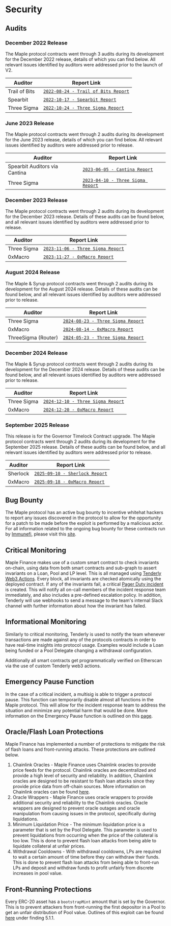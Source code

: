 # Security

## Audits

### December 2022 Release

The Maple protocol contracts went through 3 audits during its development for the December 2022 release, details of which you can find below. All relevant issues identified by auditors were addressed prior to the launch of V2.

| Auditor       | Report Link                                                                                                                                                                               |
| ------------- | ----------------------------------------------------------------------------------------------------------------------------------------------------------------------------------------- |
| Trail of Bits | [`2022-08-24 - Trail of Bits Report`](https://github.com/maple-labs/maple-core-v2/blob/main/audits/2022-december/TrailOfBits-Maple.pdf) |
| Spearbit      | [`2022-10-17 - Spearbit Report`](https://github.com/maple-labs/maple-core-v2/blob/main/audits/2022-december/Spearbit-maple.pdf)                   |
| Three Sigma   | [`2022-10-24 - Three Sigma Report`](https://github.com/maple-labs/maple-core-v2/blob/main/audits/2022-december/Three-Sigma-Maple-Finance-Dec-2022.pdf)   |




### June 2023 Release

The Maple protocol contracts went through 2 audits during its development for the June 2023 release, details of which you can find below. All relevant issues identified by auditors were addressed prior to release.

| Auditor                       | Report Link                                                                                                                                                                |
| ----------------------------- | -------------------------------------------------------------------------------------------------------------------------------------------------------------------------- |
| Spearbit Auditors via Cantina | [`2023-06-05 - Cantina Report`](https://github.com/maple-labs/maple-core-v2/blob/main/audits/2023-june/Cantina-Maple.pdf)                         |
| Three Sigma                   | [`2023-04-10 - Three Sigma Report`](https://github.com/maple-labs/maple-core-v2/blob/main/audits/2023-june/Three-Sigma-Maple-Finance-Jun-2023.pdf) |


### December 2023 Release

The Maple protocol contracts went through 2 audits during its development for the December 2023 release. Details of these audits can be found below, and all relevant issues identified by auditors were addressed prior to release.

| Auditor     | Report Link                                                                                                                                                         |
| ----------- | ------------------------------------------------------------------------------------------------------------------------------------------------------------------- |
| Three Sigma | [`2023-11-06 - Three Sigma Report`](https://github.com/maple-labs/maple-core-v2/blob/main/audits/2023-december/Three-Sigma-Maple-Finance-Dec-2023.pdf) |
| 0xMacro     | [`2023-11-27 - 0xMacro Report`](https://github.com/maple-labs/maple-core-v2/blob/main/audits/2023-december/0xMacro-Maple-Finance-Dec-2023.pdf)         |

### August 2024 Release

The Maple & Syrup protocol contracts went through 2 audits during its development for the August 2024 release. Details of these audits can be found below, and all relevant issues identified by auditors were addressed prior to release.

| Auditor     | Report Link                                                                                                                                                         |
| ----------- | ------------------------------------------------------------------------------------------------------------------------------------------------------------------- |
| Three Sigma | [`2024-08-23 - Three Sigma Report`](https://github.com/maple-labs/maple-core-v2/blob/main/audits/2024-august/Three-Sigma-Maple-Finance-Aug-2024.pdf) |
| 0xMacro     | [`2024-08-14 - 0xMacro Report`](https://github.com/maple-labs/maple-core-v2/blob/main/audits/2024-august/0xMacro-Maple-Finance-Aug-2024.pdf)         |
| ThreeSigma (Router) | [`2024-05-23 - Three Sigma Report`](https://github.com/maple-labs/maple-core-v2/blob/main/audits/2024-august/Three-Sigma-Maple-Finance-Aug-2024-Syrup.pdf) |

### December 2024 Release

The Maple & Syrup protocol contracts went through 2 audits during its development for the December 2024 release. Details of these audits can be found below, and all relevant issues identified by auditors were addressed prior to release.

| Auditor     | Report Link                                                                                                                                                         |
| ----------- | ------------------------------------------------------------------------------------------------------------------------------------------------------------------- |
| Three Sigma | [`2024-12-10 - Three Sigma Report`](https://github.com/maple-labs/maple-core-v2/blob/main/audits/2024-december/Three-Sigma-Maple-Finance-Dec-2024%20.pdf) |
| 0xMacro     | [`2024-12-20 - 0xMacro Report`](https://github.com/maple-labs/maple-core-v2/blob/main/audits/2024-december/0xMacro-Maple-Finance-Dec-2024.pdf)         |

### September 2025 Release

This release is for the Governor Timelock Contract upgrade. The Maple protocol contracts went through 2 audits during its development for the September 2025 release. Details of these audits can be found below, and all relevant issues identified by auditors were addressed prior to release.

| Auditor     | Report Link                                                                                                                                                         |
| ----------- | ------------------------------------------------------------------------------------------------------------------------------------------------------------------- |
| Sherlock    | [`2025-09-10 - Sherlock Report`](https://github.com/maple-labs/maple-core-v2/blob/main/audits/2025-sept-governor-timelock/Sherlock-Maple-Finance-timelock-Sept-2025.pdf)         |
| 0xMacro     | [`2025-09-18 - 0xMacro Report`](https://github.com/maple-labs/maple-core-v2/blob/main/audits/2025-sept-governor-timelock/0xMacro-Maple-Finance-timelock-Sept-2025.pdf)         |




## Bug Bounty

The Maple protocol has an active bug bounty to incentive whitehat hackers to report any issues discovered in the protocol to allow for the opportunity for a patch to be made before the exploit is performed by a malicious actor. For all information related to the ongoing bug bounty for these contracts run by [Immunefi](https://immunefi.com/), please visit this [site](https://immunefi.com/bounty/maple/).


## Critical Monitoring

Maple Finance makes use of a custom smart contract to check invariants on-chain, using data from both smart contracts and sub-graph to assert invariants on a Loan, Pool and LP level. This is all managed using [Tenderly Web3 Actions](https://docs.tenderly.co/web3-actions/intro-to-web3-actions). Every block, all invariants are checked atomically using the deployed contract. If any of the invariants fail, a critical [Pager Duty incident](https://support.pagerduty.com/docs/incidents) is created. This will notify all on-call members of the incident response team immediately, and also includes a pre-defined escalation policy. In addition, Tenderly will use webhooks to send a message to the team's internal Slack channel with further information about how the invariant has failed.

## Informational Monitoring

Similarly to critical monitoring, Tenderly is used to notify the team whenever transactions are made against any of the protocols contracts in order to have real-time insights into protocol usage. Examples would include a Loan being funded or a Pool Delegate changing a withdrawal configuration.

Additionally all smart contracts get programmatically verified on Etherscan via the use of custom Tenderly web3 actions.

## Emergency Pause Function

In the case of a critical incident, a multisig is able to trigger a protocol pause. This function can temporarily disable almost all functions in the Maple protocol. This will allow for the incident response team to address the situation and minimize any potential harm that would be done. More information on the Emergency Pause function is outlined on this [page](emergency-protocol-pause-function.md).

## Oracle/Flash Loan Protections

Maple Finance has implemented a number of protections to mitigate the risk of flash loans and front-running attacks. These protections are outlined below.

1. Chainlink Oracles - Maple Finance uses Chainlink oracles to provide price feeds for the protocol. Chainlink oracles are decentralized and provide a high level of security and reliability. In addition, Chainlink oracles are designed to be resistant to flash loan attacks since they provide price data from off-chain sources. More information on Chainlink oracles can be found [here](https://docs.chain.link/).
2. Oracle Wrappers - Maple Finance uses oracle wrappers to provide additional security and reliability to the Chainlink oracles. Oracle wrappers are designed to prevent oracle outages and oracle manipulation from causing issues in the protocol, specifically during liquidations.
3. Minimum Liquidation Price - The minimum liquidation price is a parameter that is set by the Pool Delegate. This parameter is used to prevent liquidations from occurring when the price of the collateral is too low. This is done to prevent flash loan attacks from being able to liquidate collateral at unfair prices.
4. Withdrawal Cooldowns - With withdrawal cooldowns, LPs are required to wait a certain amount of time before they can withdraw their funds. This is done to prevent flash loan attacks from being able to front-run LPs and deposit and withdraw funds to profit unfairly from discrete increases in pool value.

## Front-Running Protections

Every ERC-20 asset has a `bootstrapMint` amount that is set by the Governor. This is to prevent attackers from front-running the first depositor in a Pool to get an unfair distribution of Pool value. Outlines of this exploit can be found [here](https://docs.google.com/viewer?url=https://github.com/maple-labs/maple-v2-audits/files/10223545/Maple.Finance.v2.-.Spearbit.pdf) under finding 5.1.1.
